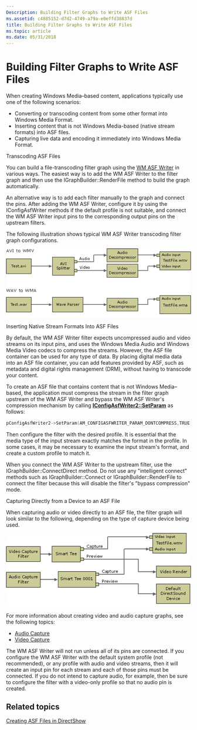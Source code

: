 ```yaml
---
Description: Building Filter Graphs to Write ASF Files
ms.assetid: c4885152-d7d2-4749-a79a-e0effd38837d
title: Building Filter Graphs to Write ASF Files
ms.topic: article
ms.date: 05/31/2018
---
```


# Building Filter Graphs to Write ASF Files

When creating Windows Media–based content, applications typically use one of the following scenarios:

-   Converting or transcoding content from some other format into Windows Media Format.
-   Inserting content that is not Windows Media-based (native stream formats) into ASF files.
-   Capturing live data and encoding it immediately into Windows Media Format.

Transcoding ASF Files

You can build a file-transcoding filter graph using the [WM ASF Writer](wm-asf-writer-filter.md) in various ways. The easiest way is to add the WM ASF Writer to the filter graph and then use the IGraphBuilder::RenderFile method to build the graph automatically.

An alternative way is to add each filter manually to the graph and connect the pins. After adding the WM ASF Writer, configure it by using the IConfigAsfWriter methods if the default profile is not suitable, and connect the WM ASF Writer input pins to the corresponding output pins on the upstream filters.

The following illustration shows typical WM ASF Writer transcoding filter graph configurations.

![transcoding filter graph](images/asf-transcode.png)

Inserting Native Stream Formats Into ASF Files

By default, the WM ASF Writer filter expects uncompressed audio and video streams on its input pins, and uses the Windows Media Audio and Windows Media Video codecs to compress the streams. However, the ASF file container can be used for any type of data. By placing digital media data into an ASF file container, you can add features provided by ASF, such as metadata and digital rights management (DRM), without having to transcode your content.

To create an ASF file that contains content that is not Windows Media–based, the application must compress the stream in the filter graph upstream of the WM ASF Writer and bypass the WM ASF Writer's compression mechanism by calling [**IConfigAsfWriter2::SetParam**](/previous-versions/windows/desktop/api/Dshowasf/nf-dshowasf-iconfigasfwriter2-setparam) as follows:


```C++
pConfigAsfWriter2->SetParam(AM_CONFIGASFWRITER_PARAM_DONTCOMPRESS,TRUE,0)
```



Then configure the filter with the desired profile. It is essential that the media type of the input stream exactly matches the format in the profile. In some cases, it may be necessary to examine the input stream's format, and create a custom profile to match it.

When you connect the WM ASF Writer to the upstream filter, use the IGraphBuilder::ConnectDirect method. Do not use any "intelligent connect" methods such as IGraphBuilder::Connect or IGraphBuilder::RenderFile to connect the filter because this will disable the filter's "bypass compression" mode.

Capturing Directly from a Device to an ASF File

When capturing audio or video directly to an ASF file, the filter graph will look similar to the following, depending on the type of capture device being used.

![windows media video capture graph](images/asf-webcam.png)

For more information about creating video and audio capture graphs, see the following topics:

-   [Audio Capture](audio-capture.md)
-   [Video Capture](video-capture.md)

The WM ASF Writer will not run unless all of its pins are connected. If you configure the WM ASF Writer with the default system profile (not recommended), or any profile with audio and video streams, then it will create an input pin for each stream and each of those pins must be connected. If you do not intend to capture audio, for example, then be sure to configure the filter with a video-only profile so that no audio pin is created.

## Related topics

<dl> <dt>

[Creating ASF Files in DirectShow](creating-asf-files-in-directshow.md)
</dt> </dl>

 

 



